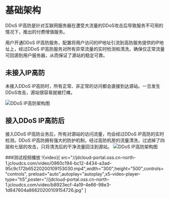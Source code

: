 # 基础架构

DDoS IP高防是针对互联网服务器在遭受大流量的DDoS攻击后导致服务不可用的情况下，推出的付费增值服务。

用户开通DDoS IP高防服务，配置将用户访问的IP地址引流到高防服务提供的IP地址上，经过DDoS IP高防服务对所有异常流量的实时检测和清洗，确保仅正常流量可回源到用户服务器，从而保证了源站的稳定可靠。

## 未接入IP高防
未接入DDoS IP高防时，所有正常、非正常的访问都会直接到达源站。一旦发生DDoS攻击，源站很容易就被打瘫。

![DDoS IP高防架构图](https://github.com/jdcloudcom/cn/blob/edit/image/Advanced%20Anti-DDoS/ipant%20002.png)

## 接入DDoS IP高防后
接入DDoS IP高防业务后，所有对源站的访问流量，均会经过DDoS IP高防的实时检测。DDoS IP高防拥有强大的防护机制，经过高防机房的流量清洗，过滤掉了四层和七层的攻击，只将清洗后的干净流量回注到源站。
![DDoS IP高防架构图](https://github.com/jdcloudcom/cn/blob/edit/image/Advanced%20Anti-DDoS/ipant%20001.png)

###测试视频播放
!{video}[ src="//jdcloud-portal.oss.cn-north-1.jcloudcs.com/video/0860c194-bc12-4434-a3ad-95c9c172b65220200109153030.mp4",width="300",height="500",controls="controls", preload="auto",autoplay="autoplay",x5-video-player-type="h5",poster="//jdcloud-portal.oss.cn-north-1.jcloudcs.com/video/b8923ecf-4a19-4e66-98e3-1d847604a86620200109154726.jpg" ]
